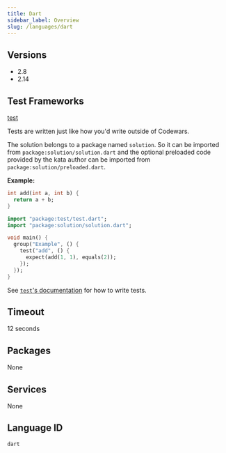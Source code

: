 ```yaml
---
title: Dart
sidebar_label: Overview
slug: /languages/dart
---
```



## Versions

- 2.8
- 2.14

## Test Frameworks

[test](https://pub.dartlang.org/packages/test)

Tests are written just like how you'd write outside of Codewars.

The solution belongs to a package named `solution`. So it can be imported from `package:solution/solution.dart` and the optional preloaded code provided by the kata author can be imported from `package:solution/preloaded.dart`.

**Example:**

```dart
int add(int a, int b) {
  return a + b;
}
```
```dart
import "package:test/test.dart";
import "package:solution/solution.dart";

void main() {
  group("Example", () {
    test("add", () {
      expect(add(1, 1), equals(2));
    });
  });
}
```

See [`test`'s documentation](https://pub.dartlang.org/packages/test#writing-tests) for how to write tests.

## Timeout
12 seconds

## Packages
None 

## Services
None

## Language ID

`dart`
